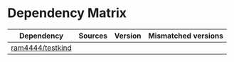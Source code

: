 # Dependency Matrix

Dependency | Sources | Version | Mismatched versions
---------- | ------- | ------- | -------------------
[ram4444/testkind](https://github.com/ram4444/testkind.git) |  | []() | 
